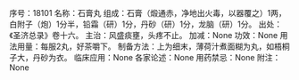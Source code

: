 序号：18101
名称：石膏丸
组成：石膏（煅通赤，净地出火毒，以器覆之）1两，白附子（炮）1分半，铅霜（研）1分，丹砂（研）1分，龙脑（研）1分。
出处：《圣济总录》卷十六。
主治：风盛痰壅，头疼不止。
加减：None
功效：None
用法用量：每服2丸，好茶嚼下。
制备方法：上为细末，薄荷汁煮面糊为丸，如梧桐子大，丹砂为衣。
临床应用：None
各家论述：None
用药禁忌：None
附注：None
